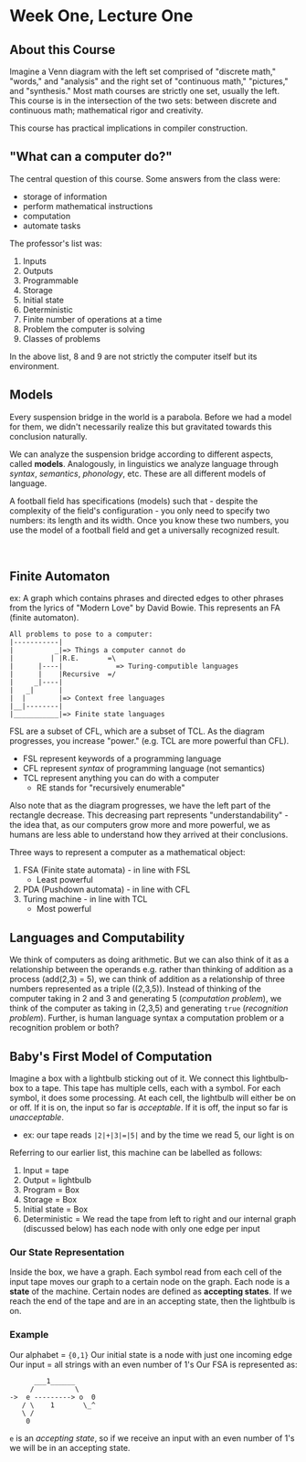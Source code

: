 # Week One, Lecture One

## About this Course
Imagine a Venn diagram with the left set comprised of "discrete math," "words," and "analysis" and the right set of "continuous math," "pictures," and "synthesis." Most math courses are strictly one set, usually the left. This course is in the intersection of the two sets: between discrete and continuous math; mathematical rigor and creativity.

This course has practical implications in compiler construction.

## "What can a computer do?"
The central question of this course. Some answers from the class were:
- storage of information
- perform mathematical instructions
- computation
- automate tasks

The professor's list was:
1. Inputs
2. Outputs
3. Programmable
4. Storage
5. Initial state
6. Deterministic
7. Finite number of operations at a time
8. Problem the computer is solving
9. Classes of problems

In the above list, 8 and 9 are not strictly the computer itself but its environment.

## Models
Every suspension bridge in the world is a parabola. Before we had a model for them, we didn't necessarily realize this but gravitated towards this conclusion naturally. 

We can analyze the suspension bridge according to different aspects, called **models**. Analogously, in linguistics we analyze language through *syntax*, *semantics*, *phonology*, etc. These are all different models of language.

A football field has specifications (models) such that - despite the complexity of the field's configuration - you only need to specify two numbers: its length and its width. Once you know these two numbers, you use the model of a football field and get a universally recognized result.

<br />

## Finite Automaton
ex: A graph which contains phrases and directed edges to other phrases from the lyrics of "Modern Love" by David Bowie. This represents an FA (finite automaton).

```
All problems to pose to a computer:
|-----------|
|          _|=> Things a computer cannot do
|         | |R.E.       =\
|      |----|             => Turing-computible languages
|      |    |Recursive  =/
|     _|----|
|   _|      |
|  |        |=> Context free languages
|__|--------|
|___________|=> Finite state languages
```

FSL are a subset of CFL, which are a subset of TCL.
As the diagram progresses, you increase "power." (e.g. TCL are more powerful than CFL).
- FSL represent keywords of a programming language
- CFL represent *syntax* of programming language (not semantics)
- TCL represent anything you can do with a computer
    - RE stands for "recursively enumerable"

Also note that as the diagram progresses, we have the left part of the rectangle decrease. This decreasing part represents "understandability" - the idea that, as our computers grow more and more powerful, we as humans are less able to understand how they arrived at their conclusions.

Three ways to represent a computer as a mathematical object:
1. FSA (Finite state automata) - in line with FSL
    - Least powerful
2. PDA (Pushdown automata) - in line with CFL
3. Turing machine - in line with TCL
    - Most powerful

## Languages and Computability
We think of computers as doing arithmetic. But we can also think of it as a relationship between the operands e.g. rather than thinking of addition as a process (add(2,3) = 5), we can think of addition as a relationship of three numbers represented as a triple ((2,3,5)). Instead of thinking of the computer taking in 2 and 3 and generating 5 (*computation problem*), we think of the computer as taking in (2,3,5) and generating `true` (*recognition problem*). Further, is human language syntax a computation problem or a recognition problem or both?

## Baby's First Model of Computation
Imagine a box with a lightbulb sticking out of it. We connect this lightbulb-box to a tape. This tape has multiple cells, each with a symbol. For each symbol, it does some processing. At each cell, the lightbulb will either be on or off. If it is on, the input so far is *acceptable*. If it is off, the input so far is *unacceptable*. 
- ex: our tape reads `|2|+|3|=|5|` and by the time we read 5, our light is on

Referring to our earlier list, this machine can be labelled as follows:
1. Input = tape
2. Output = lightbulb
3. Program = Box
4. Storage = Box
5. Initial state = Box
6. Deterministic = We read the tape from left to right and our internal graph (discussed below) has each node with only one edge per input

### Our State Representation
Inside the box, we have a graph. Each symbol read from each cell of the input tape moves our graph to a certain node on the graph. Each node is a **state** of the machine. Certain nodes are defined as **accepting states**. If we reach the end of the tape and are in an accepting state, then the lightbulb is on.

### Example
Our alphabet = `{0,1}`
Our initial state is a node with just one incoming edge
Our input = all strings with an even number of 1's
Our FSA is represented as:

```
      ___1______
     /          \
->  e ---------> o  0
   / \    1       \_^
   \ /
    0
```

`e` is an *accepting state*, so if we receive an input with an even number of 1's we will be in an accepting state.

